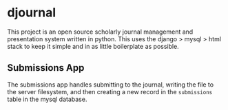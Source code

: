 # djournal

This project is an open source scholarly journal management and presentation system written in python. This uses the django > mysql > html stack to keep it simple and in as little boilerplate as possible.

## Submissions App

The submissions app handles submitting to the journal, writing the file to the server filesystem, and then creating a new record in the ```submissions``` table in the mysql database.

